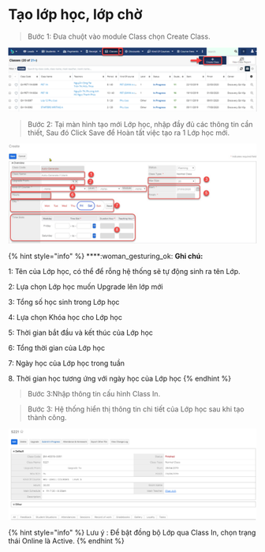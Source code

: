 # Tạo lớp học, lớp chờ

> Bước 1: Đưa chuột vào module Class chọn Create Class.

![](../../.gitbook/assets/Taolop1.png)

> Bước 2: Tại màn hình tạo mới Lớp học, nhập đầy đủ các thông tin cần thiết, Sau đó Click Save để Hoàn tất việc tạo ra 1 Lớp học mới.

![](../../.gitbook/assets/taolop.jpg)

{% hint style="info" %}
****:woman\_gesturing\_ok: **Ghi chú:**

1: Tên của Lớp học, có thể để rỗng hệ thống sẽ tự động sinh ra tên Lớp.

2: Lựa chọn Lớp học muốn Upgrade lên lớp mới

3: Tổng số học sinh trong Lớp học

4: Lựa chọn Khóa học cho Lớp học

5: Thời gian bắt đầu và kết thúc của Lớp học

6: Tổng thời gian của Lớp học

7: Ngày học của Lớp học trong tuần

8\. Thời gian học tương ứng với ngày học của Lớp học
{% endhint %}

> Bước 3:Nhập thông tin cấu hình Class In.

> Bước 3: Hệ thống hiển thị thông tin chi tiết của Lớp học sau khi tạo thành công.

![](../../.gitbook/assets/TaoLop3.png)

{% hint style="info" %}
Lưu ý : Để bật đồng bộ Lớp qua Class In, chọn trạng thái Online là Active.
{% endhint %}

##
